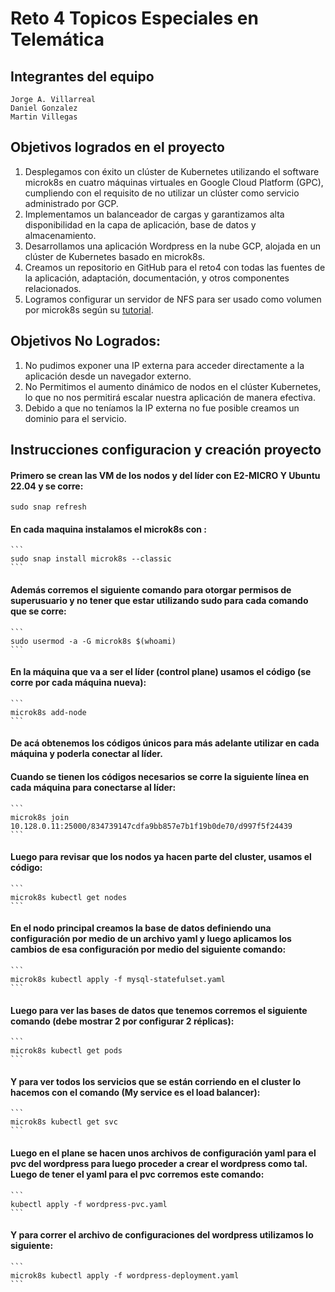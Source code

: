 # Reto 4 Topicos Especiales en Telemática

## Integrantes del equipo
	Jorge A. Villarreal
 	Daniel Gonzalez
  	Martin Villegas

## Objetivos logrados en el proyecto

1. Desplegamos con éxito un clúster de Kubernetes utilizando el software microk8s en cuatro máquinas virtuales en Google Cloud Platform (GPC), cumpliendo con el requisito de no utilizar un clúster como servicio administrado por GCP.
2. Implementamos un balanceador de cargas y garantizamos alta disponibilidad en la capa de aplicación, base de datos y almacenamiento.
3. Desarrollamos una aplicación Wordpress en la nube GCP, alojada en un clúster de Kubernetes basado en microk8s.
4. Creamos un repositorio en GitHub para el reto4 con todas las fuentes de la aplicación, adaptación, documentación, y otros componentes relacionados.
5. Logramos configurar un servidor de NFS para ser usado como volumen por microk8s según su [tutorial](https://microk8s.io/docs/nfs).

## Objetivos No Logrados:
1. No pudimos exponer una IP externa para acceder directamente a la aplicación desde un navegador externo.
2. No Permitimos el aumento dinámico de nodos en el clúster Kubernetes, lo que no nos permitirá escalar nuestra aplicación de manera efectiva.
3. Debido a que no teníamos la IP externa no fue posible creamos un dominio para el servicio.





## Instrucciones configuracion y creación proyecto

#### Primero se crean las VM de los nodos y del líder con E2-MICRO Y Ubuntu 22.04 y se corre:
   
	sudo snap refresh
    
	
#### En cada maquina instalamos el microk8s con : 
    ```
	sudo snap install microk8s --classic
    ```

#### Además corremos el siguiente comando para otorgar permisos de superusuario y no tener que estar utilizando sudo para cada comando que se corre:
	```
    sudo usermod -a -G microk8s $(whoami)
    ```

#### En la máquina que va a ser el líder (control plane) usamos el código (se corre por cada máquina nueva): 
    ```
	microk8s add-node
    ```
	
#### De acá obtenemos los códigos únicos para más adelante utilizar en cada máquina y poderla conectar al líder.


#### Cuando se tienen los códigos necesarios se corre la siguiente línea en cada máquina para conectarse al líder:
    ```
	microk8s join 10.128.0.11:25000/834739147cdfa9bb857e7b1f19b0de70/d997f5f24439
    ```


#### Luego para revisar que los nodos ya hacen parte del cluster, usamos el código:
    ```
	microk8s kubectl get nodes
    ```


#### En el nodo principal creamos la base de datos definiendo una configuración por medio de un archivo yaml y luego aplicamos los cambios de esa configuración por medio del siguiente comando: 
    ```
	microk8s kubectl apply -f mysql-statefulset.yaml
    ```


#### Luego para ver las bases de datos que tenemos corremos el siguiente comando (debe mostrar 2 por configurar 2 réplicas):
    ```
	microk8s kubectl get pods
    ```


#### Y para ver todos los servicios que se están corriendo en el cluster lo hacemos con el comando (My service es el load balancer):
    ```
	microk8s kubectl get svc
    ```


#### Luego en el plane se hacen unos archivos de configuración yaml para el pvc del wordpress para luego proceder a crear el wordpress como tal. Luego de tener el yaml para el pvc corremos este comando:
    ```
	kubectl apply -f wordpress-pvc.yaml
    ```

#### Y para correr el archivo de configuraciones del wordpress utilizamos lo siguiente:
    ```
	microk8s kubectl apply -f wordpress-deployment.yaml
    ```
